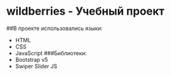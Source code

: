 # wildberries - Учебный проект
##В проекте использовались языки:
- HTML
- CSS
- JavaScript
###Библиотеки:
- Bootstrap v5
- Swiper Slider JS
